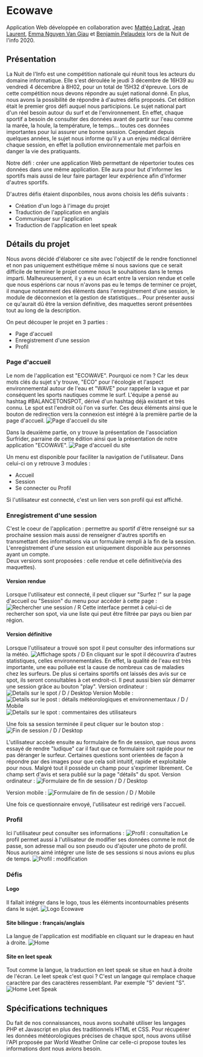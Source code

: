 # Ecowave
Application Web développée en collaboration avec [Mattéo Ladrat](https://github.com/Apokalypt), [Jean Laurent](https://github.com/jeanlrnt), [Emma Nguyen Van Giau](https://github.com/Emma-NVG) et [Benjamin Pelaudeix](https://github.com/Benjamin-Pelaudeix) lors de la Nuit de l'info 2020. 

## Présentation 
La Nuit de l'Info est une compétition nationale qui réunit tous les acteurs du domaine informatique. Elle s'est déroulée le jeudi 3 décembre de 16H39 au vendredi 4 décembre à 8H02, pour un total de 15H32 d'épreuve. Lors de cette compétition nous devons répondre au sujet national donné. En plus, nous avons la possibilité de répondre à d'autres défis proposés. Cet édition était le premier gros défi auquel nous participions.
Le sujet national part d'un réel besoin autour du surf et de l'environnement. En effet, chaque sportif a besoin de consulter des données avant de partir sur l'eau comme la marée, la houle, la température, le temps... toutes ces données importantes pour lui assurer une bonne session. Cependant depuis quelques années, le sujet nous informe qu'il y a un enjeu médical dérrière chaque session, en effet la pollution environnementale met parfois en danger la vie des pratiquants.

Notre défi : créer une application Web permettant de répertorier toutes ces données dans une même application. Elle aura pour but d'informer les sportifs mais aussi de leur faire partager leur expérience afin d'informer d'autres sportifs. 

D'autres défis étaient disponbiles, nous avons choisis les défis suivants : 
* Création d'un logo à l'image du projet
* Traduction de l'application en anglais
* Communiquer sur l'application
* Traduction de l'application en leet speak


## Détails du projet
Nous avons décidé d'élaborer ce site avec l'objectif de le rendre fonctionnel et non pas uniquement esthétique même si nous savions que ce serait difficile de terminer le projet comme nous le souhaitions dans le temps imparti. 
Malheureusement, il y a eu un écart entre la version rendue et celle que nous espérions car nous n'avons pas eu le temps de terminer ce projet, il manque notamment des éléments dans l'enregistrement d'une session, le module de déconnexion et la gestion de statistiques...
Pour présenter aussi ce qu'aurait dû être la version définitive, des maquettes seront présentées tout au long de la description.

On peut découper le projet en 3 parties : 
* Page d'accueil
* Enregistrement d'une session
* Profil

### Page d'accueil 
Le nom de l'application est "ECOWAVE". Pourquoi ce nom ? Car les deux mots clés du sujet s'y trouve, "ECO" pour l'écologie et l'aspect environnemental autour de l'eau et "WAVE" pour rappeler la vague et par conséquent les sports nautiques comme le surf.
L'équipe a pensé au hashtag #BALANCETONSPOT, dérivé d'un hashtag déjà existant et très connu. Le spot est l'endroit où l'on va surfer. 
Ces deux éléments ainsi que le bouton de redirection vers la connexion est intégré à la première partie de la page d'accueil.
![Page d'accueil du site](screenshots/home.png)

Dans la deuxième partie, on y trouve la présentation de l'association Surfrider, parraine de cette édition ainsi que la présentation de notre application "ECOWAVE".
![Page d'accueil du site](screenshots/home2.png)

Un menu est disponible pour faciliter la navigation de l'utilisateur. Dans celui-ci on y retrouve 3 modules : 
* Accueil
* Session 
* Se connecter ou Profil

Si l'utilisateur est connecté, c'est un lien vers son profil qui est affiché. 

### Enregistrement d'une session
C'est le coeur de l'application : permettre au sportif d'être renseigné sur sa prochaine session mais aussi de renseigner d'autres sportifs en transmettant des informations via un formulaire rempli à la fin de la session. 
L'enregistrement d'une session est uniquement disponible aux personnes ayant un compte.  
Deux versions sont proposées : celle rendue et celle définitive(via des maquettes).

#### Version rendue 
Lorsque l'utilisateur est connecté, il peut cliquer sur "Surfez !" sur la page d'accueil ou "Session" du menu pour accéder à cette page :
![Rechercher une session / R](screenshots/searchSession.png)
Cette interface permet à celui-ci de rechercher son spot, via une liste qui peut être filtrée par pays ou bien par région. 

#### Version définitive
Lorsque l'utilisateur a trouvé son spot il peut consulter des informations sur la météo.
![Affichage spots / D](mockupDesktop/spotDetails.jpeg)
En cliquant sur le spot il découvrira d'autres statistiques, celles environnementales. En effet, la qualité de l'eau est très importante, une eau polluée est la cause de nombreux cas de maladies chez les surfeurs. De plus si certains sportifs ont laissés des avis sur ce spot, ils seront consultables à cet endroit-ci.
Il peut aussi bien sûr démarrer une session grâce au bouton "play". 
Version ordinateur : 
![Details sur le spot / D / Desktop](mockupDesktop/launchSession.jpg)
Version Mobile : 
![Details sur le post  : détails météorologiques et environnementaux / D / Mobile](mockupMobile/launchSessionBis.png)
![Details sur le spot : commentaires des utilisateurs](mockupMobile/noticeSpotBis.png)

Une fois sa session terminée il peut cliquer sur le bouton stop : 
![Fin de session / D / Desktop](mockupDesktop/closeSession.jpg)

L'utilisateur accède ensuite au formulaire de fin de session, que nous avons essayé de rendre "ludique" car il faut que ce formulaire soit rapide pour ne pas déranger le surfeur. 
Certaines questions sont orientées de façon à répondre par des images pour que cela soit intuitif, rapide et exploitable pour nous. 
Malgré tout il possède un champ pour s'exprimer librement. Ce champ sert d'avis et sera publié sur la page "détails" du spot.
Version ordinateur : 
![Formulaire de fin de session / D / Desktop](mockupDesktop/sessionForm.jpg)

Version mobile :
![Formulaire de fin de session / D / Mobile](mockupMobile/sessionForm1Bis.png)

Une fois ce questionnaire envoyé, l'utilisateur est redirigé vers l'accueil. 

### Profil
Ici l'utilisateur peut consulter ses informations : 
![Profil : consultation](screenshots/profile.png)
Le profil permet aussi à l'utilisateur de modifier ses données comme le mot de passe, son adresse mail ou son pseudo ou d'ajouter une photo de profil. 
Nous aurions aimé intégrer une liste de ses sessions si nous avions eu plus de temps.
![Profil : modification](screenshots/modifyProfil.png)

### Défis 

#### Logo
Il fallait intégrer dans le logo, tous les éléments incontournables présents dans le sujet. 
![Logo Ecowave](LogoBis.png)

#### Site bilingue : français/anglais
La langue de l'application est modifiable en cliquant sur le drapeau en haut à droite.
![Home](screenshots/homeEnglish.png)

#### Site en leet speak 
Tout comme la langue, la traduction en leet speak se situe en haut à droite de l'écran.
Le leet speak c'est quoi ? C'est un langage qui remplace chaque caractère par des caractères ressemblant. Par exemple "5" devient "S". 
![Home Leet Speak ](screenshots/leetSpeak.png)

## Spécifications techniques
Du fait de nos connaissances, nous avons souhaité utiliser les langages PHP et Javascript en plus des traditionnels HTML et CSS. 
Pour récupérer les données météorologiques précises de chaque spot, nous avons utilisé l'API proposée par World Weather Online car celle-ci propose toutes les informations dont nous avions besoin.
